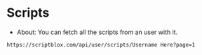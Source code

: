 # Scripts 
- About: You can fetch all the scripts from an user with it.

```
https://scriptblox.com/api/user/scripts/Username Here?page=1
```